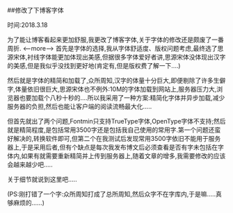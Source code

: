 ##修改了下博客字体

时间:2018.3.18

为了能让博客看起来更加舒服,我更改了博客字体,关于字体的修改还是颇废了一番周折.
<--more-->
首先是字体的选择,我从字体舒适度、版权问题考虑,最终选了思源宋体,衬线字体能更加体现出美感,但据很多字体爱好者讲,思源宋体没体现出汉字的美感,但是我似乎没找到更好地(肯定有,但是版权费了解一下....)

然后就是字体的精简和加载了,众所周知,汉字的体量十分巨大,即便剔除了许多生僻字,体量依旧很巨大,思源宋体也不例外:10M的字体加载到网站上,服务器压力大,浏览器也要加载个八秒十秒的....所以我采用了一种方案:精简化字体并异步加载,减少服务器的负担,然后也能让客户端的阅读流畅最大化.....

但首先就出了两个问题,Fontmin只支持TrueType字体,OpenType字体不支持;然后就是精简程度,是包括常用3500字还是包括我自己使用的常用字.第一个问题还蛮好解决的,转换软件即可,但第二个在我测试后发现常用3500字依旧不能用于服务器上,于是采用后者,但有个缺点是每次我发布博文后必须查看是否有字未包括在字体内,如果有就需要重新精简并上传到服务器上,随着文章的增多,我需要修改的应该会越来越少吧.....

关于细节就说到这里吧.....

(PS:刚打错了一个字:众所周知打成了总所周知,然后众字不在字库内,于是嘛.....真够麻烦的......)